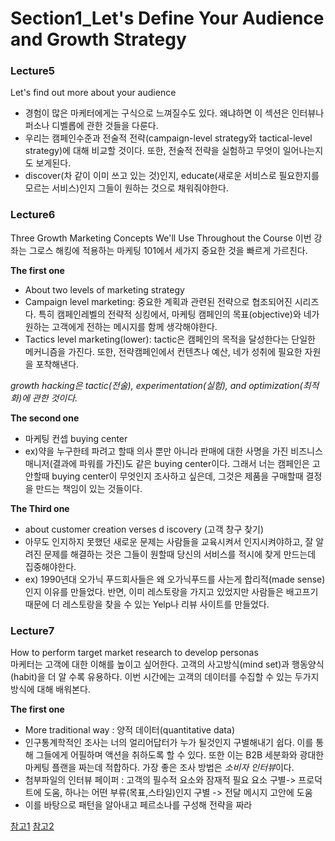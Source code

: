 # Section1_Let's Define Your Audience and Growth Strategy

### Lecture5
Let's find out more about your audience  
- 경험이 많은 마케터에게는 구식으로 느껴질수도 있다. 왜냐하면 이 섹션은 인터뷰나 퍼소나 디벨롭에 관한 것들을 다룬다.
- 우리는 캠페인수준과 전술적 전략(campaign-level strategy와 tactical-level strategy)에 대해 비교할 것이다. 또한, 전술적 전략을 실험하고 무엇이 일어나는지도 보게된다. 
- discover(차 같이 이미 쓰고 있는 것)인지, educate(새로운 서비스로 필요한지를 모르는 서비스)인지 그들이 원하는 것으로 채워줘야한다.

### Lecture6
Three Growth Marketing Concepts We'll Use Throughout the Course
이번 강좌는 그로스 해킹에 적용하는 마케팅 101에서 세가지 중요한 것을 빠르게 가르친다.

**The first one**
- About two levels of marketing strategy  
- Campaign level marketing: 중요한 계획과 관련된 전략으로 협조되어진 시리즈다. 특히 캠페인레벨의 전략적 싱킹에서, 마케팅 캠페인의 목표(objective)와 네가 원하는 고객에게 전하는 메시지를 함께 생각해야한다.
- Tactics level marketing(lower): tactic은 캠페인의 목적을 달성한다는 단일한 메커니즘을 가진다. 또한, 전략캠페인에서 컨텐츠나 예산, 네가 성취에 필요한 자원을 포착해낸다.

*growth hacking은 tactic(전술), experimentation(실험), and optimization(최적화)에 관한 것이다.*

**The second one**
- 마케팅 컨셉 buying center
- ex)약을 누구한테 파려고 할때 의사 뿐만 아니라 판매에 대한 사명을 가진 비즈니스 매니저(결과에 파워를 가진)도 같은 buying center이다. 그래서 너는 캠페인은 고안할때 buying center이 무엇인지 조사하고 싶은데, 그것은 제품을 구매할때 결정을 만드는 책임이 있는 것들이다.

**The Third one**
- about customer creation verses d iscovery (고객 창구 찾기)
- 아무도 인지하지 못했던 새로운 문제는 사람들을 교육시켜서 인지시켜야하고, 잘 알려진 문제를 해결하는 것은 그들이 원할때 당신의 서비스를 적시에 찾게 만드는데 집중해야한다.
- ex) 1990년대 오가닉 푸드회사들은 왜 오가닉푸드를 사는게 합리적(made sense)인지 이유를 만들었다. 반면, 이미 레스토랑을 가지고 있었지만 사람들은 배고프기 때문에 더 레스토랑을 찾을 수 있는 Yelp나 리뷰 사이트를 만들었다.

### Lecture7
How to perform target market research to develop personas  
마케터는 고객에 대한 이해를 높이고 싶어한다. 고객의 사고방식(mind set)과 행동양식(habit)을 더 알 수록 유용하다. 이번 시간에는 고객의 데이터를 수집할 수 있는 두가지 방식에 대해 배워본다.

**The first one**
- More traditional way : 양적 데이터(quantitative data)
- 인구통계학적인 조사는 너의 얼리어답터가 누가 될것인지 구별해내기 쉽다. 이를 통해 그들에게 어필하며 액션을 취하도록 할 수 있다. 또한 이는 B2B 세분화와 광대한 마케팅 플랜을 짜는데 적합하다. 가장 좋은 조사 방법은 *소비자 인터뷰*이다. 
- 첨부파일의 인터뷰 페이퍼 : 고객의 필수적 요소와 잠재적 필요 요소 구별-> 프로덕트에 도움, 하나는 어떤 부류(목표,스타일)인지 구별 -> 전달 메시지 고안에 도움
- 이를 바탕으로 패턴을 알아내고 페르소나를 구성해 전략을 짜라

[참고1](https://blog.hubspot.com/insiders/marketing-psychographics)
[참고2](http://digitalmarketingmagazine.co.uk/digital-marketing-features/psychographic-profiling-identifying-new-levels-of-customer-understanding/787)






